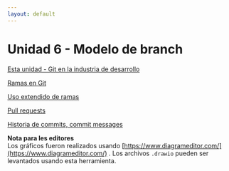 ```yaml
---
layout: default
---
```


# Unidad 6 - Modelo de branch

[Esta unidad - Git en la industria de desarrollo](./git-branch-intro)

[Ramas en Git](./git-branch-merge)

[Uso extendido de ramas](./git-branch-escenario)

[Pull requests](./pull-requests)

[Historia de commits, commit messages](./commit-history)


**Nota para les editores**   
Los gráficos fueron realizados usando [https://www.diagrameditor.com/](https://www.diagrameditor.com/) . 
Los archivos `.drawio` pueden ser levantados usando esta herramienta.